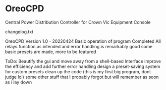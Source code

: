 # OreoCPD
Central Power Distribution Controller for Crown Vic Equipment Console

changelog.txt

OreoCPD Version 1.0 - 20220424
    Basic operation of program Completed
    All relays function as intended and error handling is remarkably good
    some basic presets are made, more to be featured

ToDo:
    Beautify the gui and move away from a shell-based Interface
    improve the efficiency and add further error handling
    design a preset-saving system for custom presets
    clean up the code (this is my first big program, dont judge lol)
    some other stuff that I probably forgot but will remember as soon as i lay down

